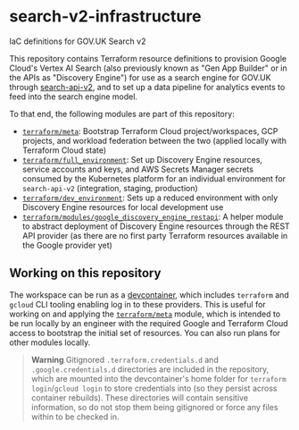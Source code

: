 # search-v2-infrastructure
IaC definitions for GOV.UK Search v2

This repository contains Terraform resource definitions to provision Google Cloud's Vertex AI Search
(also previously known as "Gen App Builder" or in the APIs as "Discovery Engine") for use as a
search engine for GOV.UK through [search-api-v2](https://github.com/alphagov/search-api-v2), and to
set up a data pipeline for analytics events to feed into the search engine model.

To that end, the following modules are part of this repository:
- [`terraform/meta`](terraform/meta/): Bootstrap Terraform Cloud project/workspaces, GCP projects,
  and workload federation between the two (applied locally with Terraform Cloud state)
- [`terraform/full_environment`](terraform/full_environment/): Set up Discovery Engine resources,
  service accounts and keys, and AWS Secrets Manager secrets consumed by the Kubernetes platform for
  an individual environment for `search-api-v2` (integration, staging, production)
- [`terraform/dev_environment`](terraform/dev_environment/): Sets up a reduced environment with only
  Discovery Engine resources for local development use
- [`terraform/modules/google_discovery_engine_restapi`](terraform/modules/google_discovery_engine_restapi/):
  A helper module to abstract deployment of Discovery Engine resources through the REST API provider
  (as there are no first party Terraform resources available in the Google provider yet)

## Working on this repository
The workspace can be run as a [devcontainer](https://containers.dev/), which includes `terraform`
and `gcloud` CLI tooling enabling log in to these providers. This is useful for working on and
applying the [`terraform/meta`](terraform/meta/) module, which is intended to be run locally by an
engineer with the required Google and Terraform Cloud access to bootstrap the initial set of
resources. You can also run plans for other modules locally.

> **Warning**
> Gitignored `.terraform.credentials.d` and `.google.credentials.d` directories are included in the
> repository, which are mounted into the devcontainer's home folder for `terraform login`/`gcloud
> login` to store credentials into (so they persist across container rebuilds). These directories
> will contain sensitive information, so do not stop them being gitignored or force any files within
> to be checked in.
